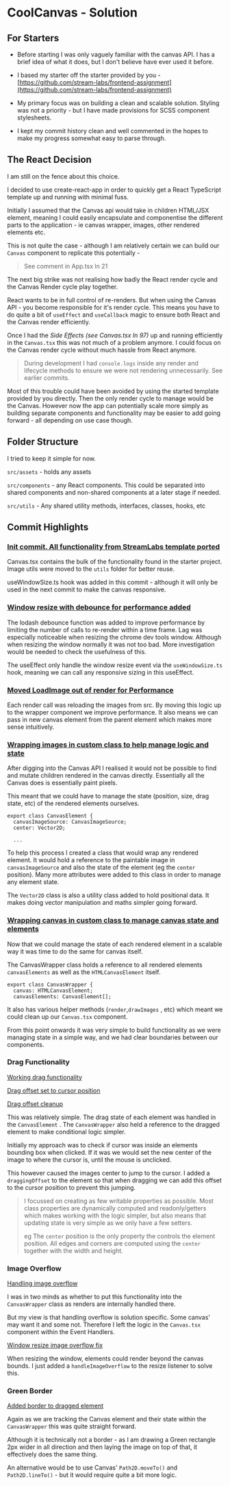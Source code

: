 # **CoolCanvas - Solution**

## For Starters

*   Before starting I was only vaguely familiar with the canvas API. I has a brief idea of what it does, but I don't believe have ever used it before.
    
*   I based my starter off the starter provided by you - [https://github.com/stream-labs/frontend-assignment](https://github.com/stream-labs/frontend-assignment)
    
*   My primary focus was on building a clean and scalable solution. Styling was not a priority - but I have made provisions for SCSS component stylesheets.
    
*   I kept my commit history clean and well commented in the hopes to make my progress somewhat easy to parse through.
    

## The React Decision

I am still on the fence about this choice.

I decided to use create-react-app in order to quickly get a React TypeScript template up and running with minimal fuss.

Initially I assumed that the Canvas api would take in children HTML/JSX element, meaning I could easily encapsulate and componentise the different parts to the application - ie canvas wrapper, images, other rendered elements etc.

This is not quite the case - although I am relatively certain we can build our `Canvas` component to replicate this potentially -

> See comment in App.tsx ln 21

The next big strike was not realising how badly the React render cycle and the Canvas Render cycle play together.

React wants to be in full control of re-renders. But when using the Canvas API - you become responsible for it's render cycle. This means you have to do quite a bit of `useEffect` and `useCallback` magic to ensure both React and the Canvas render efficiently.

Once I had the _Side Effects (see Canvas.tsx ln 97)_ up and running efficiently in the `Canvas.tsx` this was not much of a problem anymore. I could focus on the Canvas render cycle without much hassle from React anymore.

> During development I had `console.logs` inside any render and lifecycle methods to ensure we were not rendering unnecessarily. See earlier commits.

Most of this trouble could have been avoided by using the started template provided by you directly. Then the only render cycle to manage would be the Canvas. However now the app can potentially scale more simply as building separate components and functionality may be easier to add going forward - all depending on use case though.

## Folder Structure

I tried to keep it simple for now.

`src/assets` - holds any assets

`src/components` - any React components. This could be separated into shared components and non-shared components at a later stage if needed.

`src/utils` - Any shared utility methods, interfaces, classes, hooks, etc

## Commit Highlights

### **[Init commit. All functionality from StreamLabs template ported](https://github.com/matthewmullin01/coolcanvas/commit/99825208940dc87b7d047a2a45bdf82767501ebc)**

Canvas.tsx contains the bulk of the functionality found in the starter project. Image utils were moved to the `utils` folder for better reuse.

useWindowSize.ts hook was added in this commit - although it will only be used in the next commit to make the canvas responsive.

### **[Window resize with debounce for performance added](https://github.com/matthewmullin01/coolcanvas/commit/99825208940dc87b7d047a2a45bdf82767501ebc)**

The lodash debounce function was added to improve performance by limiting the number of calls to re-render within a time frame. Lag was especially noticeable when resizing the chrome dev tools window. Although when resizing the window normally it was not too bad. More investigation would be needed to check the usefulness of this.

The useEffect only handle the window resize event via the `useWindowSize.ts` hook, meaning we can call any responsive sizing in this useEffect.

### **[Moved LoadImage out of render for Performance](https://github.com/matthewmullin01/coolcanvas/commit/56a1621c2e1a994374c5de5978ab8ad4e1dbdd77)**

Each render call was reloading the images from src. By moving this logic up to the wrapper component we improve performance. It also means we can pass in new canvas element from the parent element which makes more sense intuitively.

### **[Wrapping images in custom class to help manage logic and state](https://github.com/matthewmullin01/coolcanvas/commit/f80aafd010cfc669d180fbedd96f7762eb4e1895)**

After digging into the Canvas API I realised it would not be possible to find and mutate children rendered in the canvas directly. Essentially all the Canvas does is essentially paint pixels.

This meant that we could have to manage the state (position, size, drag state, etc) of the rendered elements ourselves.

```
export class CanvasElement {
  canvasImageSource: CanvasImageSource;
  center: Vector2D;

  ...
```

To help this process I created a class that would wrap any rendered element. It would hold a reference to the paintable image in `canvasImageSource` and also the state of the element (eg the `center` position). Many more attributes were added to this class in order to manage any element state.

The `Vector2D` class is also a utility class added to hold positional data. It makes doing vector manipulation and maths simpler going forward.

### **[Wrapping canvas in custom class to manage canvas state and elements](https://github.com/matthewmullin01/coolcanvas/commit/f74f74229fd32d98d0a88e649dedc60b6e729e41)**

Now that we could manage the state of each rendered element in a scalable way it was time to do the same for canvas itself.

The CanvasWrapper class holds a reference to all rendered elements `canvasElements` as well as the `HTMLCanvasElement` itself.

```
export class CanvasWrapper {
  canvas: HTMLCanvasElement;
  canvasElements: CanvasElement[];
```

It also has various helper methods (`render`,`drawImages` , etc) which meant we could clean up our `Canvas.tsx` component.

From this point onwards it was very simple to build functionality as we were managing state in a simple way, and we had clear boundaries between our components.

### Drag Functionality

[Working drag functionality](https://github.com/matthewmullin01/coolcanvas/commit/945a192279a87767440cbc0987da7a7096b10b8a)

[Drag offset set to cursor position](https://github.com/matthewmullin01/coolcanvas/commit/ad8cfa3f9c6534a30d0ccd2dcb5c662c21b4c9cb)

[Drag offset cleanup](https://github.com/matthewmullin01/coolcanvas/commit/acd34b459108d1dea1f921247bc6cf97b078076d)

This was relatively simple. The drag state of each element was handled in the `CanvasElement` . The `CanvasWrapper` also held a reference to the dragged element to make conditional logic simpler.

Initially my approach was to check if cursor was inside an elements bounding box when clicked. If it was we would set the new center of the image to where the cursor is, until the mouse is unclicked.

This however caused the images center to jump to the cursor. I added a `draggingOffset` to the element so that when dragging we can add this offset to the cursor position to prevent this jumping.

> I focussed on creating as few writable properties as possible. Most class properties are dynamically computed and readonly/getters which makes working with the logic simpler, but also means that updating state is very simple as we only have a few setters.
> 
> eg The `center` position is the only property the controls the element position. All edges and corners are computed using the `center` together with the width and height.

### Image Overflow

[Handling image overflow](https://github.com/matthewmullin01/coolcanvas/commit/64b6f57e6201477d07930bbb05c201bf112819bc)

I was in two minds as whether to put this functionality into the `CanvasWrapper` class as renders are internally handled there.

But my view is that handling overflow is solution specific. Some canvas' may want it and some not. Therefore I left the logic in the `Canvas.tsx` component within the Event Handlers.

[Window resize image overflow fix](https://github.com/matthewmullin01/coolcanvas/commit/c3df02e9c7b035b53d331dda19a68364c5d06e0c)

When resizing the window, elements could render beyond the canvas bounds. I just added a `handleImageOverflow` to the resize listener to solve this.

### Green Border

[Added border to dragged element](https://github.com/matthewmullin01/coolcanvas/commit/192546af98bea29b3d8fdde1b0512ec02082dfef)

Again as we are tracking the Canvas element and their state within the `CanvasWrapper` this was quite straight forward.

Although it is technically not a border - as I am drawing a Green rectangle 2px wider in all direction and then laying the image on top of that, it effectively does the same thing.

An alternative would be to use Canvas' `Path2D.moveTo()` and `Path2D.lineTo()` - but it would require quite a bit more logic.